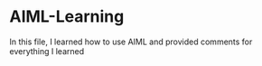 # AIML-Learning
In this file, I learned how to use AIML and provided comments for everything I learned
